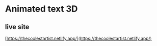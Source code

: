 # Animated text 3D
 
 ## live site 
 [https://thecoolestartist.netlify.app/](https://thecoolestartist.netlify.app/)